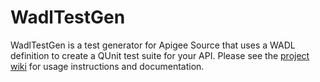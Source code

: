 WadlTestGen
===========

WadlTestGen is a test generator for Apigee Source that uses a WADL definition to create a QUnit test suite for your API. Please see the [project wiki](https://github.com/illicium/WadlTestGen/wiki) for usage instructions and documentation.
